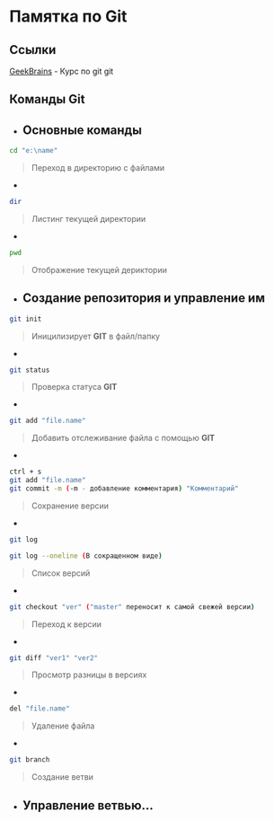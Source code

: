 # Памятка по Git

## Ссылки 

[GeekBrains](https://gb.ru/lessons/393400) - Курс по git git

## Команды Git
* ## Основные команды
```sh
cd "e:\name"
```
> Переход в директорию с файлами
*
```sh
dir
```
> Листинг текущей директории
*
```sh
pwd
```
> Отображение текущей дериктории 
* ## Создание репозитория и управление им
```sh
git init
```
> Иницилизирует **GIT** в файл/папку
*
```sh
git status
```
> Проверка статуса **GIT**
*
```sh
git add "file.name"
``` 
> Добавить отслеживание файла с помощью **GIT**
*
```sh
ctrl + s
git add "file.name"
git commit -m (-m - добавление комментария) "Комментарий"
```
> Сохранение версии
*
```sh
git log

git log --oneline (В сокращенном виде)
```
> Список версий
*
```sh
git checkout "ver" ("master" переносит к самой свежей версии)
```
> Переход к версии
*
```sh
git diff "ver1" "ver2"
```
> Просмотр разницы в версиях
*
```sh
del "file.name"
```
> Удаление файла
*
```sh
git branch
```
> Создание ветви
* ## Управление ветвью...